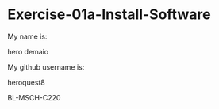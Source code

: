 # Exercise-01a-Install-Software
My name is: 

hero demaio

My github username is:

heroquest8

BL-MSCH-C220
